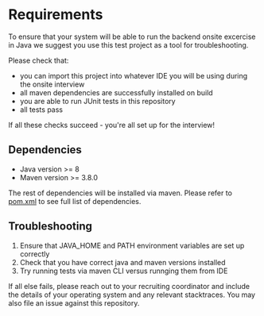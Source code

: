 # Requirements

To ensure that your system will be able to run the backend onsite excercise in Java we suggest you use this test project as a tool for troubleshooting. 

Please check that:
- you can import this project into whatever IDE you will be using during the onsite interview
- all maven dependencies are successfully installed on build
- you are able to run JUnit tests in this repository
- all tests pass

If all these checks succeed - you're all set up for the interview!

## Dependencies

* Java version >= 8
* Maven version >= 3.8.0

The rest of dependencies will be installed via maven. Please refer to [pom.xml](./pom.xml) to see full list of dependencies.

## Troubleshooting

1. Ensure that JAVA_HOME and PATH environment variables are set up correctly
2. Check that you have correct java and maven versions installed
3. Try running tests via maven CLI versus runnging them from IDE

If all else fails, please reach out to your recruiting coordinator and include the details of your operating system and any relevant stacktraces. You may also file an issue against this repository.
